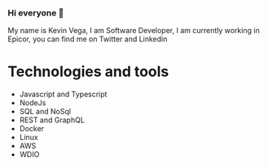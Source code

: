 ### Hi everyone 👋

My name is Kevin Vega, I am Software Developer, I am currently working in Epicor, you can find me on Twitter and Linkedin


# Technologies and tools
- Javascript and Typescript
- NodeJs
- SQL and NoSql
- REST and GraphQL
- Docker
- Linux
- AWS
- WDIO

<!--
**kevinvegadeveloper/kevinvegadeveloper** is a ✨ _special_ ✨ repository because its `README.md` (this file) appears on your GitHub profile.

Here are some ideas to get you started:

- 🔭 I’m currently working on ...
- 🌱 I’m currently learning ...
- 👯 I’m looking to collaborate on ...
- 🤔 I’m looking for help with ...
- 💬 Ask me about ...
- 📫 How to reach me: ...
- 😄 Pronouns: ...
- ⚡ Fun fact: ...
-->
